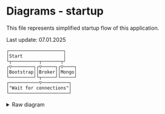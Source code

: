 # Diagrams - startup

This file represents simplified startup flow of this application.

Last update: 07.01.2025

```text
┌────────────────────┐    
│Start               │    
└┬──────────┬───────┬┘    
┌▽────────┐┌▽─────┐┌▽────┐
│Bootstrap││Broker││Mongo│
└─────────┘└┬─────┘└─────┘
┌───────────▽──────────┐  
│"Wait for connections"│  
└──────────────────────┘  
```

<details>
  <summary>Raw diagram</summary>

  Start -> Bootstrap
  Start -> Broker -> "Wait for connections"
  Start -> Mongo

  Diagram made using Diagon 
</details>

